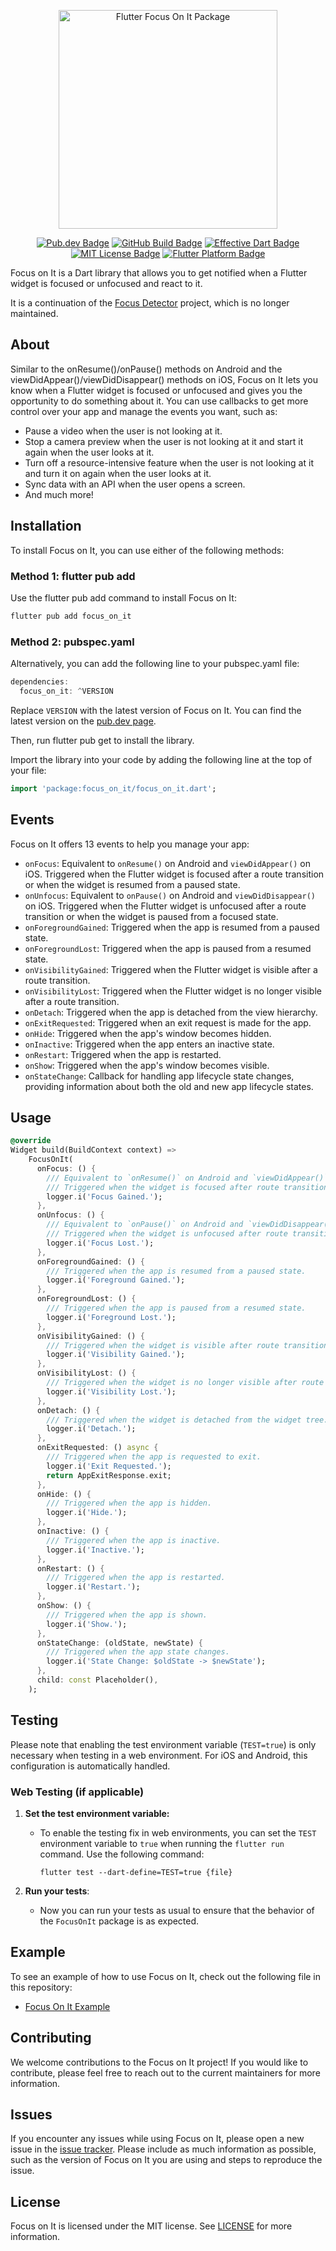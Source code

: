 <p align="center">
<img src="https://github.com/luanemanuel/focus_on_it/blob/master/assets/focus_on_it.png?raw=true" width="350" alt="Flutter Focus On It Package"/>
</p>

<p align="center">
	<a href="https://pub.dev/packages/focus_on_it"><img src="https://img.shields.io/pub/v/focus_on_it.svg" alt="Pub.dev Badge"></a>
	<a href="https://github.com/luanemanuel/focus_on_it/actions"><img src="https://github.com/luanemanuel/focus_on_it/workflows/test/badge.svg" alt="GitHub Build Badge"></a>
	<a href="https://github.com/tenhobi/effective_dart"><img src="https://img.shields.io/badge/style-effective_dart-40c4ff.svg" alt="Effective Dart Badge"></a>
	<a href="https://opensource.org/licenses/MIT"><img src="https://img.shields.io/badge/license-MIT-purple.svg" alt="MIT License Badge"></a>
	<a href="https://github.com/luanemanuel/focus_on_it/"><img src="https://img.shields.io/badge/platform-flutter-ff69b4.svg" alt="Flutter Platform Badge"></a>
</p>

Focus on It is a Dart library that allows you to get notified when a Flutter widget is focused or unfocused and react to it. 

It is a continuation of the [Focus Detector](https://pub.dev/packages/focus_detector) project, which is no longer maintained.

## About

Similar to the onResume()/onPause() methods on Android and the viewDidAppear()/viewDidDisappear() methods on iOS, Focus on It lets you know when a Flutter widget is focused or unfocused and gives you the opportunity to do something about it. You can use callbacks to get more control over your app and manage the events you want, such as:

- Pause a video when the user is not looking at it.
- Stop a camera preview when the user is not looking at it and start it again when the user looks at it.
- Turn off a resource-intensive feature when the user is not looking at it and turn it on again when the user looks at it.
- Sync data with an API when the user opens a screen.
- And much more!

## Installation

To install Focus on It, you can use either of the following methods:

### Method 1: flutter pub add
Use the flutter pub add command to install Focus on It:

```dart
flutter pub add focus_on_it
```

### Method 2: pubspec.yaml
Alternatively, you can add the following line to your pubspec.yaml file:

```dart
dependencies:
  focus_on_it: ^VERSION
```

Replace `VERSION` with the latest version of Focus on It. You can find the latest version on the [pub.dev page](https://pub.dev/packages/focus_on_it/).

Then, run flutter pub get to install the library.

Import the library into your code by adding the following line at the top of your file:

```dart
import 'package:focus_on_it/focus_on_it.dart';
```

## Events

Focus on It offers 13 events to help you manage your app:

- `onFocus`: Equivalent to `onResume()` on Android and `viewDidAppear()` on iOS. Triggered when the Flutter widget is focused after a route transition or when the widget is resumed from a paused state.
- `onUnfocus`: Equivalent to `onPause()` on Android and `viewDidDisappear()` on iOS. Triggered when the Flutter widget is unfocused after a route transition or when the widget is paused from a focused state.
- `onForegroundGained`: Triggered when the app is resumed from a paused state.
- `onForegroundLost`: Triggered when the app is paused from a resumed state.
- `onVisibilityGained`: Triggered when the Flutter widget is visible after a route transition.
- `onVisibilityLost`: Triggered when the Flutter widget is no longer visible after a route transition.
- `onDetach`: Triggered when the app is detached from the view hierarchy.
- `onExitRequested`: Triggered when an exit request is made for the app.
- `onHide`: Triggered when the app's window becomes hidden.
- `onInactive`: Triggered when the app enters an inactive state.
- `onRestart`: Triggered when the app is restarted.
- `onShow`: Triggered when the app's window becomes visible.
- `onStateChange`: Callback for handling app lifecycle state changes, providing information about both the old and new app lifecycle states.

## Usage

```dart
@override
Widget build(BuildContext context) =>
    FocusOnIt(
      onFocus: () {
        /// Equivalent to `onResume()` on Android and `viewDidAppear()` on iOS. 
        /// Triggered when the widget is focused after route transition or the widget resumed from a paused state.
        logger.i('Focus Gained.');
      },
      onUnfocus: () {
        /// Equivalent to `onPause()` on Android and `viewDidDisappear()` on iOS. 
        /// Triggered when the widget is unfocused after route transition or the widget paused from a focused state.
        logger.i('Focus Lost.');
      },
      onForegroundGained: () {
        /// Triggered when the app is resumed from a paused state.
        logger.i('Foreground Gained.');
      },
      onForegroundLost: () {
        /// Triggered when the app is paused from a resumed state.
        logger.i('Foreground Lost.');
      },
      onVisibilityGained: () {
        /// Triggered when the widget is visible after route transition.
        logger.i('Visibility Gained.');
      },
      onVisibilityLost: () {
        /// Triggered when the widget is no longer visible after route transition.
        logger.i('Visibility Lost.');
      },
      onDetach: () {
        /// Triggered when the widget is detached from the widget tree.
        logger.i('Detach.');
      },
      onExitRequested: () async {
        /// Triggered when the app is requested to exit.
        logger.i('Exit Requested.');
        return AppExitResponse.exit;
      },
      onHide: () {
        /// Triggered when the app is hidden.
        logger.i('Hide.');
      },
      onInactive: () {
        /// Triggered when the app is inactive.
        logger.i('Inactive.');
      },
      onRestart: () {
        /// Triggered when the app is restarted.
        logger.i('Restart.');
      },
      onShow: () {
        /// Triggered when the app is shown.
        logger.i('Show.');
      },
      onStateChange: (oldState, newState) {
        /// Triggered when the app state changes.
        logger.i('State Change: $oldState -> $newState');
      },
      child: const Placeholder(),
    );
```
## Testing

Please note that enabling the test environment variable (`TEST=true`) is only necessary when testing in a web environment. For iOS and Android, this configuration is automatically handled.

### Web Testing (if applicable)

1. **Set the test environment variable:**
    - To enable the testing fix in web environments, you can set the `TEST` environment variable to `true` when running the `flutter run` command. Use the following command:

      ```
      flutter test --dart-define=TEST=true {file}
      ```

2. **Run your tests**:
    - Now you can run your tests as usual to ensure that the behavior of the `FocusOnIt` package is as expected.

## Example

To see an example of how to use Focus on It, check out the following file in this repository:

- [Focus On It Example](https://github.com/luanemanuel/focus_on_it/tree/master/example)

## Contributing

We welcome contributions to the Focus on It project! If you would like to contribute, please feel free to reach out to the current maintainers for more information.

## Issues

If you encounter any issues while using Focus on It, please open a new issue in the [issue tracker](https://github.com/luanemanuel/focus_on_it/issues). Please include as much information as possible, such as the version of Focus on It you are using and steps to reproduce the issue.

## License

Focus on It is licensed under the MIT license. See [LICENSE](https://github.com/luanemanuel/focus_on_it/blob/master/LICENSE) for more information.
